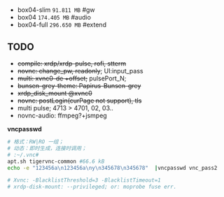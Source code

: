 # 

- box04-slim `91.811 MB` #gw
- box04 `174.405 MB` #audio
- box04-full `296.650 MB` #extend

## TODO

- ~~compile: xrdp/xrdp-pulse, rofi, stterm~~
- ~~novnc: change_pw, readonly~~; UI:input_pass
- ~~multi: xvnc0-de +offset;~~ pulsePort_N;
- ~~bunsen-grey-theme: Papirus-Bunsen-grey~~
- ~~xrdp_disk_mount @xvnc0~~
- ~~novnc: postLogin(curPage not support), tls~~
- multi pulse; 4713 > 4701, 02, 03..
- novnc-audio: ffmpeg?+jsmpeg

**vncpasswd**

```bash
# 格式：RW|RO 一组；
# 动态：即时生成，连接时调用；
# :~/.vnc# 
apt.sh tigervnc-common #66.6 kB
echo -e "123456a\n123456a\ny\n345678\n345678"  |vncpasswd vnc_pass2

# Xvnc: -BlacklistThreshold=3 -BlacklistTimeout=1
# xrdp-disk-mount: --privileged; or: moprobe fuse err.
```
